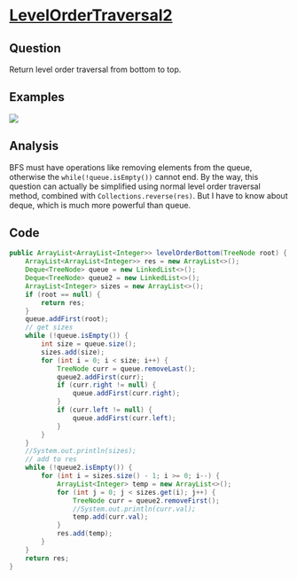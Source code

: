 # [LevelOrderTraversal2](http://lintcode.com/en/problem/binary-tree-level-order-traversal-ii/)

## Question

Return level order traversal from bottom to top.

## Examples

![](https://farm3.staticflickr.com/2837/34366392332_4f0b4a44dd_o.jpg)

## Analysis

BFS must have operations like removing elements from the queue, otherwise the `while(!queue.isEmpty())` cannot end. By the way, this question can actually be simplified using normal level order traversal method, combined with `Collections.reverse(res)`. But I have to know about deque, which is much more powerful than queue.

## Code

```java
public ArrayList<ArrayList<Integer>> levelOrderBottom(TreeNode root) {
    ArrayList<ArrayList<Integer>> res = new ArrayList<>();
    Deque<TreeNode> queue = new LinkedList<>();
    Deque<TreeNode> queue2 = new LinkedList<>();
    ArrayList<Integer> sizes = new ArrayList<>();
    if (root == null) {
        return res;
    }
    queue.addFirst(root);
    // get sizes
    while (!queue.isEmpty()) {
        int size = queue.size();
        sizes.add(size);
        for (int i = 0; i < size; i++) {
            TreeNode curr = queue.removeLast();
            queue2.addFirst(curr);
            if (curr.right != null) {
                queue.addFirst(curr.right);
            }
            if (curr.left != null) {
                queue.addFirst(curr.left);
            }
        }
    }
    //System.out.println(sizes);
    // add to res
    while (!queue2.isEmpty()) {
        for (int i = sizes.size() - 1; i >= 0; i--) {
            ArrayList<Integer> temp = new ArrayList<>();
            for (int j = 0; j < sizes.get(i); j++) {
                TreeNode curr = queue2.removeFirst();
                //System.out.println(curr.val);
                temp.add(curr.val);
            }
            res.add(temp);
        }
    }
    return res;
}
```